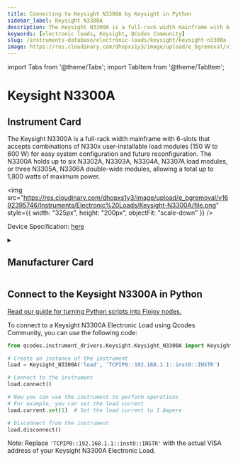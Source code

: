 ```yaml
---
title: Connecting to Keysight N3300A by Keysight in Python
sidebar_label: Keysight N3300A
description: The Keysight N3300A is a full-rack width mainframe with 6-slots that accepts combinations of N330x user-installable load modules (150 W to 600 W) for easy system configuration and future reconfiguration. The N3300A holds up to six N3302A, N3303A, N3304A, N3307A load modules, or three N3305A, N3306A double-wide modules, allowing a total up to 1,800 watts of maximum power.
keywords: [electronic loads, Keysight, QCodes Community]
slug: /instruments-database/electronic-loads/keysight/keysight-n3300a
image: https://res.cloudinary.com/dhopxs1y3/image/upload/e_bgremoval/v1692395746/Instruments/Electronic%20Loads/Keysight-N3300A/file.png
---
```


import Tabs from '@theme/Tabs';
import TabItem from '@theme/TabItem';

# Keysight N3300A

## Instrument Card

<div className="flex">

<div>

The Keysight N3300A is a full-rack width mainframe with 6-slots that accepts combinations of N330x user-installable load modules (150 W to 600 W) for easy system configuration and future reconfiguration. The N3300A holds up to six N3302A, N3303A, N3304A, N3307A load modules, or three N3305A, N3306A double-wide modules, allowing a total up to 1,800 watts of maximum power.

</div>

<img src="https://res.cloudinary.com/dhopxs1y3/image/upload/e_bgremoval/v1692395746/Instruments/Electronic%20Loads/Keysight-N3300A/file.png" style={{ width: "325px", height: "200px", objectFit: "scale-down" }} />

</div>

<div className="flex text-center">

<p>Device Specification: <a target="\_blank" href="https://www.keysight.com/us/en/assets/7018-06712/data-sheets/5980-0232.pdf">here</a></p>

</div>

<details style={{ marginTop: "15px"}}>
<summary><h2>Manufacturer Card</h2></summary>

<img src="https://res.cloudinary.com/dhopxs1y3/image/upload/v1692125973/Instruments/Vendor%20Logos/Keysight.png" style={{ width: "100%", height: "170px",objectFit: "scale-down" }} />

Keysight Technologies, or Keysight, is an American company that manufactures electronics test and measurement equipment and software.

<ul>
  <li>Headquarters: USA</li>
  <li>Yearly Revenue (millions, USD): 5420.0</li>
  <li>Vendor Website: <a href="https://www.keysight.com/us/en/home.html">here</a></li>
</ul>
</details>

## Connect to the Keysight N3300A in Python

[Read our guide for turning Python scripts into Flojoy nodes.](https://docs.flojoy.ai/custom-nodes/creating-custom-node/)
<Tabs>
<TabItem value="QCodes Community" label="QCodes Community">

To connect to a Keysight N3300A Electronic Load using Qcodes Community, you can use the following code:

```python
from qcodes.instrument_drivers.Keysight.Keysight_N3300A import Keysight_N3300A

# Create an instance of the instrument
load = Keysight_N3300A('load', 'TCPIP0::192.168.1.1::inst0::INSTR')

# Connect to the instrument
load.connect()

# Now you can use the instrument to perform operations
# For example, you can set the load current
load.current.set(1)  # Set the load current to 1 Ampere

# Disconnect from the instrument
load.disconnect()
```

Note: Replace `'TCPIP0::192.168.1.1::inst0::INSTR'` with the actual VISA address of your Keysight N3300A Electronic Load.

</TabItem>
</Tabs>
